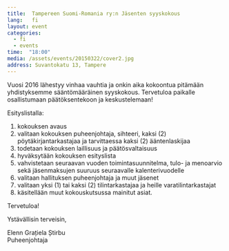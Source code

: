 ```yaml
---
title:  Tampereen Suomi-Romania ry:n Jäsenten syyskokous
lang:   fi
layout: event
categories:
  - fi
  - events
time:  "18:00"
media: /assets/events/20150322/cover2.jpg
address: Suvantokatu 13, Tampere
---
```


Vuosi 2016 lähestyy vinhaa vauhtia ja onkin aika kokoontua pitämään yhdistyksemme sääntömääräinen syyskokous. Tervetuloa paikalle osallistumaan päätöksentekoon ja keskustelemaan!

Esityslistalla:

1. kokouksen avaus
2. valitaan kokouksen puheenjohtaja, sihteeri, kaksi (2) pöytäkirjantarkastajaa ja tarvittaessa kaksi (2) ääntenlaskijaa
3. todetaan kokouksen laillisuus ja päätösvaltaisuus
4. hyväksytään kokouksen esityslista
5. vahvistetaan seuraavan vuoden toimintasuunnitelma, tulo- ja menoarvio sekä jäsenmaksujen suuruus seuraavalle kalenterivuodelle
6. valitaan hallituksen puheenjohtaja ja muut jäsenet
7. valitaan yksi (1) tai kaksi (2) tilintarkastajaa ja heille varatilintarkastajat
8. käsitellään muut kokouskutsussa mainitut asiat.

Tervetuloa!

Ystävällisin terveisin,

Elenn Grațiela Știrbu  
Puheenjohtaja